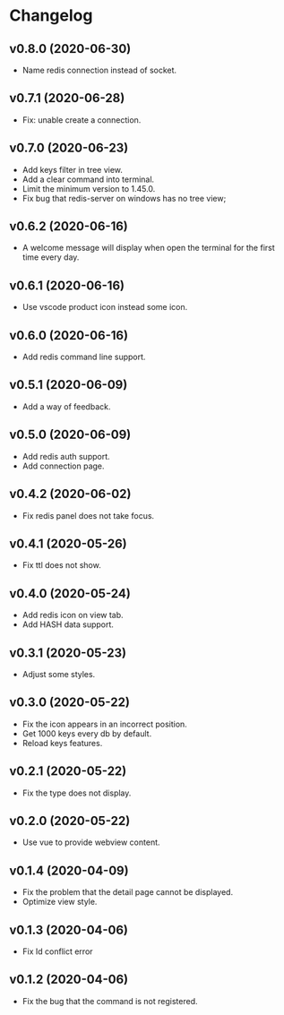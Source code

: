 # Changelog

## v0.8.0 (2020-06-30)

+ Name redis connection instead of socket.

## v0.7.1 (2020-06-28)

+ Fix: unable create a connection.

## v0.7.0 (2020-06-23)

+ Add keys filter in tree view.
+ Add a clear command into terminal.
+ Limit the minimum version to 1.45.0.
+ Fix bug that redis-server on windows has no tree view;

## v0.6.2 (2020-06-16)

+ A welcome message will display when open the terminal for the first time every day.

## v0.6.1 (2020-06-16)

+ Use vscode product icon instead some icon.

## v0.6.0 (2020-06-16)

+ Add redis command line support.

## v0.5.1 (2020-06-09)

+ Add a way of feedback.

## v0.5.0 (2020-06-09)

+ Add redis auth support.
+ Add connection page.

## v0.4.2 (2020-06-02)

+ Fix redis panel does not take focus.

## v0.4.1 (2020-05-26)

+ Fix ttl does not show.

## v0.4.0 (2020-05-24)

+ Add redis icon on view tab.
+ Add HASH data support.

## v0.3.1 (2020-05-23)

+ Adjust some styles.

## v0.3.0 (2020-05-22)

+ Fix the icon appears in an incorrect position.
+ Get 1000 keys every db by default.
+ Reload keys features.

## v0.2.1 (2020-05-22)

+ Fix the type does not display.

## v0.2.0 (2020-05-22)

+ Use vue to provide webview content.

## v0.1.4 (2020-04-09)

+ Fix the problem that the detail page cannot be displayed.
+ Optimize view style.

## v0.1.3 (2020-04-06)

+ Fix Id conflict error

## v0.1.2 (2020-04-06)

+ Fix the bug that the command is not registered.
